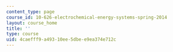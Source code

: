 ```yaml
---
content_type: page
course_id: 10-626-electrochemical-energy-systems-spring-2014
layout: course_home
title: ''
type: course
uid: 4caefff9-a493-10ee-5dbe-e9ea374e712c
---
```

